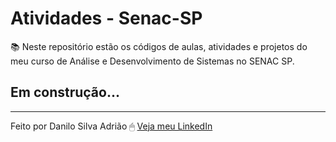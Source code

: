 # Atividades - Senac-SP <br>
 :books: Neste repositório estão os códigos de aulas, atividades e projetos do meu curso de Análise e Desenvolvimento de Sistemas no SENAC SP.

## Em construção...

---
Feito por Danilo Silva Adrião 🖱 [Veja meu LinkedIn](https://www.linkedin.com/in/danilosilvaadriao)
